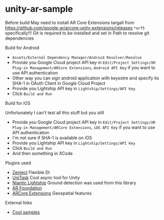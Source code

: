 # unity-ar-sample

Before build
May need to install AR Core Extensions targall from https://github.com/google-ar/arcore-unity-extensions/releases `*arf5` specifically!!!
Git is required to be installed and set in Path to resolve git dependencies

Build for Android
* `Assets/External Dependency Manager/Android Resolver/Resolve`
* Provide you Google Cloud project API key in `Edit/Project Settings/XR Plug-in Management/ARCore Extensions`, `Android API Key` if you want to use API authentication
* Other way you can sign android application with keysotre and specify its SHA-1 in OAuth Client in Google Cloud Project
* Provide you Lightship API key in `Lightship/Settings/API Key`
* Click `Build and Run`

Build for iOS

Unfortunately I can't test all this stuff but you still
* Provide you Google Cloud project API key in `Edit/Project Settings/XR Plug-in Management/ARCore Extensions`, `iOS API Key` if you want to use API authentication
* I'm not sure if SHA-1 is available on iOS
* Provide you Lightship API key in `Lightship/Settings/API Key`
* Click `Build and Run`
* And then something in XCode

Plugins used
* [Zenject](https://github.com/modesttree/Zenject) Flexible DI
* [UniTask](https://github.com/Cysharp/UniTask) Cool async tool for Unity
* [Niantic Lightship](https://lightship.dev/) Ground detection was used from this library
* [AR Foundation](https://developers.google.com/ar)
* [ARCore Extensions](https://github.com/google-ar/arcore-unity-extensions) Geospatial features

External links
* [Cool samples](https://github.com/TakashiYoshinaga/GeospatialAPI-Unity-StarterKit)
